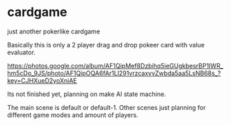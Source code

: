 # cardgame
just another pokerlike cardgame

Basically this is only a 2 player drag and drop pokeer card with value evaluator. 

https://photos.google.com/album/AF1QipMef8Dzbihq5ieGUgkbesrBP1IWR_hm5cDo_9JS/photo/AF1QipOQA6fAr1Ll291vrzcaxyvZwbda5aa5LsNB68s_?key=CJHXueD2yoXniAE

Its not finished yet, planning on make AI state machine.

The main scene is default or default-1. Other scenes just planning for different game modes and amount of players.
